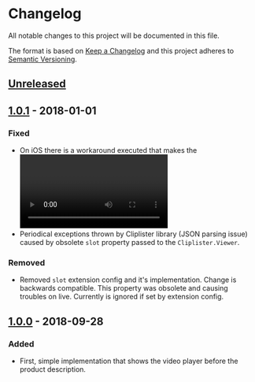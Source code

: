 # Changelog

All notable changes to this project will be documented in this file.

The format is based on [Keep a Changelog](http://keepachangelog.com/) and this project adheres to [Semantic Versioning](http://semver.org/).

## [Unreleased]
## [1.0.1] - 2018-01-01
### Fixed
- On iOS there is a workaround executed that makes the <video> element always being rendered on top of the Cliplister container. It's needed since Cliplister doesn't render its own controls on iOS, but the container which usually contains them is rendered on top of the <video> element which makes the natives controls not reachable for user. It happens however only starting from second render of the page containing Cliplister video.
- Periodical exceptions thrown by Cliplister library (JSON parsing issue) caused by obsolete `slot` property passed to the `Cliplister.Viewer`.
### Removed
- Removed `slot` extension config and it's implementation. Change is backwards compatible. This property was obsolete and causing troubles on live. Currently is ignored if set by extension config.

## [1.0.0] - 2018-09-28
### Added
- First, simple implementation that shows the video player before the product description.


[Unreleased]: https://github.com/shopgate/ext-cliplister/compare/v1.0.1...HEAD
[1.0.1]: https://github.com/shopgate/ext-cliplister/compare/v1.0.0...v1.0.1
[1.0.0]: https://github.com/shopgate/ext-cliplister/compare/v0.0.1...v1.0.0
